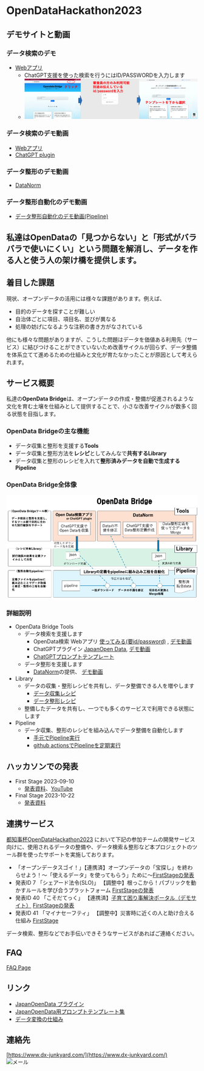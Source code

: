 # OpenDataHackathon2023

## デモサイトと動画
### データ検索のデモ
- [Webアプリ](https://opendata-bridge-pro.vercel.app/)
  - ChatGPT支援を使った検索を行うにはID/PASSWORDを入力します
  - ![Webアプリ使用方法](webapp_demo_usage.png)
### データ検索のデモ動画
- [Webアプリ](https://youtu.be/JeJejE0zTpw)
- [ChatGPT plugin](https://youtu.be/yfqMH_vYTvU)
### データ整形のデモ動画
- [DataNorm](https://youtu.be/GS9HADN9fh8)
### データ整形自動化のデモ動画
- [データ整形自動化のデモ動画(Pipeline)](https://youtu.be/7OhWcRofCoM)

## 私達はOpenDataの「見つからない」と「形式がバラバラで使いにくい」という問題を解消し、データを作る人と使う人の架け橋を提供します。

## 着目した課題
現状、オープンデータの活用には様々な課題があります。例えば、
- 目的のデータを探すことが難しい
- 自治体ごとに項目、項目名、並びが異なる
- 処理の妨げになるような注釈の書き方がなされている


他にも様々な問題がありますが、こうした問題はデータを価値ある利用先（サービス）に結びつけることができていないため改善サイクルが回らず、データ整備を体系立てて進めるための仕組みと文化が育たなかったことが原因として考えられます。

## サービス概要
私達の**OpenData Bridge**は、オープンデータの作成・整備が促進されるような文化を育む土壌を仕組みとして提供することで、小さな改善サイクルが数多く回る状態を目指します。

### OpenData Bridgeの主な機能
- データ収集と整形を支援する**Tools**
- データ収集と整形方法を**レシピ**としてみんなで**共有するLibrary**
- データ収集と整形のレシピを入れて**整形済みデータを自動で生成するPipeline**


### OpenData Bridge全体像
![OpenData Bridge全体像](whole_image.png)


### 詳細説明
- OpenData Bridge Tools
  - データ検索を支援します
    - OpenData検索 Webアプリ  [使ってみる(要id/password)](https://opendata-bridge-pro.vercel.app/) , [デモ動画](https://youtu.be/JeJejE0zTpw)
    - ChatGPTプラグイン  [JapanOpen Data](https://github.com/FooQoo/japan-opendata-chatgpt-plugin/blob/develop/docs/usage.md), [デモ動画](https://youtu.be/yfqMH_vYTvU)
    - [ChatGPTプロンプトテンプレート](https://github.com/dx-junkyard/OpenDataHackathon2023/tree/main/prompt_template)
  - データ整形を支援します
    - [DataNorm](https://github.com/dx-junkyard/OpenData-Bridge-DataNorm#%E5%AE%9F%E8%A1%8C%E6%96%B9%E6%B3%95-a-%E5%A4%89%E6%8F%9B%E5%AE%9A%E7%BE%A9%E3%81%AE%E4%BD%9C%E6%88%90%E3%83%9E%E3%83%BC%E3%82%B8)の提供、 [デモ動画](https://youtu.be/GS9HADN9fh8)
- Library
  - データの収集・整形レシピを共有し、データ整備できる人を増やします
    - [データ収集レシピ](https://github.com/dx-junkyard/OpenData-Library/tree/main/resources_configs)
    - [データ整形レシピ](https://github.com/dx-junkyard/OpenData-Library/tree/main/converters)
  - 整備したデータを共有し、一つでも多くのサービスで利用できる状態にします
- Pipeline
  - データ収集、整形のレシピを組み込んでデータ整備を自動化します
    - [手元でPipeline実行](https://github.com/dx-junkyard/OpenData-Bridge-DataNorm#%E5%AE%9F%E8%A1%8C%E6%96%B9%E6%B3%95-b-pipeline%E3%81%A7%E8%87%AA%E5%8B%95%E5%8C%96)
    - [github actionsでPipelineを定期実行](https://github.com/dx-junkyard/OpenData-Bridge-DataPipeline)


## ハッカソンでの発表
- First Stage 2023-09-10
  - [発表資料](OpenData-Bridge_ODH23_0910.pdf)、[YouTube](https://www.youtube.com/watch?v=TiiDAus5tUk&t=7033s)
- Final Stage 2023-10-22
  - [発表資料](OpenData-Bridge_ODH23_1022.pdf)

## 連携サービス
[都知事杯OpenDataHackathon2023](https://odhackathon.metro.tokyo.lg.jp/) において下記の参加チームの開発サービス向けに、使用されるデータの整備や、データ検索＆整形など本プロジェクトのツール群を使ったサポートを実施しております。
- 「オープンデータスゴイ！」【連携済】オープンデータの「宝探し」を終わらせよう！〜「使えるデータ」を使ってもらう」ために〜[FirstStageの発表](https://www.youtube.com/watch?v=TiiDAus5tUk&t=4199s)
- 発表ID 7  「シェアード法令(SLO)」 【調整中】根っこから！パブリックを動かすルールを学び合うプラットフォーム [FirstStageの発表](https://www.youtube.com/watch?v=TiiDAus5tUk&t=1640s)
- 発表ID 40 「こそだてっく」 【連携済】[子育て困り事解決ポータル（デモサイト）](https://preview.studio.site/live/V5a7JbynqR) [FirstStageの発表](https://www.youtube.com/watch?v=TiiDAus5tUk&t=7391s)
- 発表ID 41 「マイナセーフティ」 【調整中】災害時に近くの人と助け合える仕組み [FirstStage](https://www.youtube.com/watch?v=TiiDAus5tUk&t=7033s)

データ検索、整形などでお手伝いできそうなサービスがあればご連絡ください。


## FAQ
[FAQ Page](Sep10-2023_FAQ.md)

## リンク
- [JapanOpenData プラグイン](https://github.com/FooQoo/japan-opendata-chatgpt-plugin/blob/develop/docs/usage.md)
- [JapanOpenData用プロンプトテンプレート集](https://github.com/dx-junkyard/OpenDataHackathon2023/tree/main/prompt_template)
- [データ変換の仕組み](https://github.com/dx-junkyard/OpenData-Bridge-DataNorm)

## 連絡先
[https://www.dx-junkyard.com/](https://www.dx-junkyard.com/)  
![メール](em_add.png)
